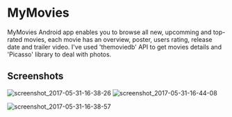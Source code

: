 # MyMovies
MyMovies Android app enables you to browse all new, upcomming and top-rated movies, 
each movie has an overview, poster, users rating, release date and trailer video.
I've used 'themoviedb' API to get movies details and 'Picasso' library to deal with photos. 
## Screenshots

![screenshot_2017-05-31-16-38-26](https://user-images.githubusercontent.com/17983037/27129847-a09ff028-50b8-11e7-94cc-404906cde2c2.png)  ![screenshot_2017-05-31-16-44-08](https://user-images.githubusercontent.com/17983037/27129982-2a31c51e-50b9-11e7-97c9-6901323fae4b.png)

![screenshot_2017-05-31-16-38-57](https://user-images.githubusercontent.com/17983037/27130018-563c5f8e-50b9-11e7-93e8-4a86877cfbb5.png)
